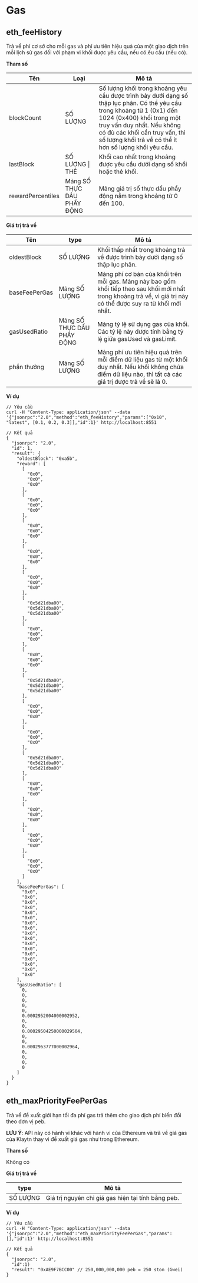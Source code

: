 # Gas

## eth_feeHistory<a id="eth_feehistory"></a>

Trả về phí cơ sở cho mỗi gas và phí ưu tiên hiệu quả của một giao dịch trên mỗi lịch sử gas đối với phạm vi khối được yêu cầu, nếu có.êu cầu (nếu có).

**Tham số**

| Tên               | Loại                      | Mô tả                                                                                                                                                                                                                                                                        |
| ----------------- | -------------------------- | ---------------------------------------------------------------------------------------------------------------------------------------------------------------------------------------------------------------------------------------------------------------------------- |
| blockCount        | SỐ LƯỢNG                   | Số lượng khối trong khoảng yêu cầu được trình bày dưới dạng số thập lục phân. Có thể yêu cầu trong khoảng từ 1 (0x1) đến 1024 (0x400) khối trong một truy vấn duy nhất. Nếu không có đủ các khối cần truy vấn, thì số lượng khối trả về có thể ít hơn số lượng khối yêu cầu. |
| lastBlock         | SỐ LƯỢNG &#124; THẺ        | Khối cao nhất trong khoảng được yêu cầu dưới dạng số khối hoặc thẻ khối.                                                                                                                                                                                                     |
| rewardPercentiles | Mảng SỐ THỰC DẤU PHẨY ĐỘNG | Mảng giá trị số thực dấu phẩy động nằm trong khoảng từ 0 đến 100.                                                                                                                                                                                                            |


**Giá trị trả về**

| Tên           | type                       | Mô tả                                                                                                                                                             |
| ------------- | -------------------------- | ----------------------------------------------------------------------------------------------------------------------------------------------------------------- |
| oldestBlock   | SỐ LƯỢNG                   | Khối thấp nhất trong khoảng trả về được trình bày dưới dạng số thập lục phân.                                                                                     |
| baseFeePerGas | Mảng SỐ LƯỢNG              | Mảng phí cơ bản của khối trên mỗi gas. Mảng này bao gồm khối tiếp theo sau khối mới nhất trong khoảng trả về, vì giá trị này có thể được suy ra từ khối mới nhất. |
| gasUsedRatio  | Mảng SỐ THỰC DẤU PHẨY ĐỘNG | Mảng tỷ lệ sử dụng gas của khối. Các tỷ lệ này được tính bằng tỷ lệ giữa gasUsed và gasLimit.                                                                     |
| phần thưởng   | Mảng SỐ LƯỢNG              | Mảng phí ưu tiên hiệu quả trên mỗi điểm dữ liệu gas từ một khối duy nhất. Nếu khối không chứa điểm dữ liệu nào, thì tất cả các giá trị được trả về sẽ là 0.       |


**Ví dụ**

```shell
// Yêu cầu
curl -H "Content-Type: application/json" --data '{"jsonrpc":"2.0","method":"eth_feeHistory","params":["0x10", "latest", [0.1, 0.2, 0.3]],"id":1}' http://localhost:8551

// Kết quả
{
  "jsonrpc": "2.0",
  "id": 1,
  "result": {
    "oldestBlock": "0xa5b",
    "reward": [
      [
        "0x0",
        "0x0",
        "0x0"
      ],
      [
        "0x0",
        "0x0",
        "0x0"
      ],
      [
        "0x0",
        "0x0",
        "0x0"
      ],
      [
        "0x0",
        "0x0",
        "0x0"
      ],
      [
        "0x0",
        "0x0",
        "0x0"
      ],
      [
        "0x5d21dba00",
        "0x5d21dba00",
        "0x5d21dba00"
      ],
      [
        "0x0",
        "0x0",
        "0x0"
      ],
      [
        "0x0",
        "0x0",
        "0x0"
      ],
      [
        "0x5d21dba00",
        "0x5d21dba00",
        "0x5d21dba00"
      ],
      [
        "0x0",
        "0x0",
        "0x0"
      ],
      [
        "0x0",
        "0x0",
        "0x0"
      ],
      [
        "0x5d21dba00",
        "0x5d21dba00",
        "0x5d21dba00"
      ],
      [
        "0x0",
        "0x0",
        "0x0"
      ],
      [
        "0x0",
        "0x0",
        "0x0"
      ],
      [
        "0x0",
        "0x0",
        "0x0"
      ],
      [
        "0x0",
        "0x0",
        "0x0"
      ]
    ],
    "baseFeePerGas": [
      "0x0",
      "0x0",
      "0x0",
      "0x0",
      "0x0",
      "0x0",
      "0x0",
      "0x0",
      "0x0",
      "0x0",
      "0x0",
      "0x0",
      "0x0",
      "0x0",
      "0x0",
      "0x0",
      "0x0"
    ],
    "gasUsedRatio": [
      0,
      0,
      0,
      0,
      0,
      0.0002952004000002952,
      0,
      0,
      0.00029504250000029504,
      0,
      0,
      0.0002963777000002964,
      0,
      0,
      0,
      0
    ]
  }
}
```


## eth_maxPriorityFeePerGas <a id="eth_maxpriorityfeepergas"></a>

Trả về đề xuất giới hạn tối đa phí gas trả thêm cho giao dịch phí biến đổi theo đơn vị peb.

**LƯU Ý**: API này có hành vi khác với hành vi của Ethereum và trả về giá gas của Klaytn thay vì đề xuất giá gas như trong Ethereum.

**Tham số**

Không có

**Giá trị trả về**

| type     | Mô tả                                              |
| -------- | -------------------------------------------------- |
| SỐ LƯỢNG | Giá trị nguyên chỉ giá gas hiện tại tính bằng peb. |

**Ví dụ**

```shell
// Yêu cầu
curl -H "Content-Type: application/json" --data '{"jsonrpc":"2.0","method":"eth_maxPriorityFeePerGas","params":[],"id":1}' http://localhost:8551

// Kết quả
{
  "jsonrpc": "2.0",
  "id":1)
  "result": "0xAE9F7BCC00" // 250,000,000,000 peb = 250 ston (Gwei)
}
```

